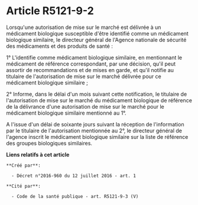 # Article R5121-9-2

Lorsqu'une autorisation de mise sur le marché est délivrée à un médicament biologique susceptible d'être identifié comme un
médicament biologique similaire, le directeur général de l'Agence nationale de sécurité des médicaments et des produits de
santé : 

1° L'identifie comme médicament biologique similaire, en mentionnant le médicament de référence correspondant, par une
décision, qu'il peut assortir de recommandations et de mises en garde, et qu'il notifie au titulaire de l'autorisation de
mise sur le marché délivrée pour ce médicament biologique similaire ; 

2° Informe, dans le délai d'un mois suivant cette notification, le titulaire de l'autorisation de mise sur le marché du
médicament biologique de référence de la délivrance d'une autorisation de mise sur le marché pour le médicament biologique
similaire mentionné au 1°. 

A l'issue d'un délai de soixante jours suivant la réception de l'information par le titulaire de l'autorisation mentionnée au
2°, le directeur général de l'agence inscrit le médicament biologique similaire sur la liste de référence des groupes
biologiques similaires.

**Liens relatifs à cet article**

	**Créé par**:

	  - Décret n°2016-960 du 12 juillet 2016 - art. 1

	**Cité par**:

	  - Code de la santé publique - art. R5121-9-3 (V)
